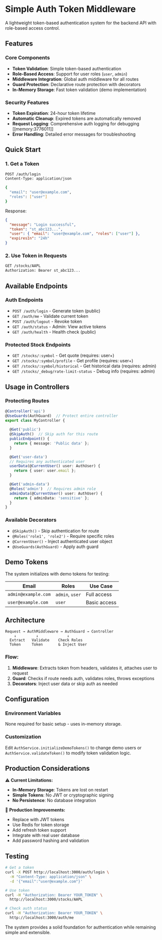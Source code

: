 # Simple Auth Token Middleware

A lightweight token-based authentication system for the backend API with role-based access control.

## Features

### Core Components
- **Token Validation**: Simple token-based authentication
- **Role-Based Access**: Support for user roles (`user`, `admin`)  
- **Middleware Integration**: Global auth middleware for all routes
- **Guard Protection**: Declarative route protection with decorators
- **In-Memory Storage**: Fast token validation (demo implementation)

### Security Features
- **Token Expiration**: 24-hour token lifetime
- **Automatic Cleanup**: Expired tokens are automatically removed
- **Request Logging**: Comprehensive auth logging for debugging [[memory:3776011]]
- **Error Handling**: Detailed error messages for troubleshooting

## Quick Start

### 1. Get a Token
```bash
POST /auth/login
Content-Type: application/json

{
  "email": "user@example.com",
  "roles": ["user"]
}
```

Response:
```json
{
  "message": "Login successful",
  "token": "st_abc123...",
  "user": { "email": "user@example.com", "roles": ["user"] },
  "expiresIn": "24h"
}
```

### 2. Use Token in Requests
```bash
GET /stocks/AAPL
Authorization: Bearer st_abc123...
```

## Available Endpoints

### Auth Endpoints
- `POST /auth/login` - Generate token (public)
- `GET /auth/me` - Validate current token
- `POST /auth/logout` - Revoke token  
- `GET /auth/status` - Admin: View active tokens
- `GET /auth/health` - Health check (public)

### Protected Stock Endpoints
- `GET /stocks/:symbol` - Get quote (requires: user+)
- `GET /stocks/:symbol/profile` - Get profile (requires: user+)
- `GET /stocks/:symbol/historical` - Get historical data (requires: admin)
- `GET /stocks/_debug/rate-limit-status` - Debug info (requires: admin)

## Usage in Controllers

### Protecting Routes
```typescript
@Controller('api')
@UseGuards(AuthGuard)  // Protect entire controller
export class MyController {
  
  @Get('public')
  @SkipAuth()  // Skip auth for this route
  publicEndpoint() {
    return { message: 'Public data' };
  }

  @Get('user-data')
  // Requires any authenticated user
  userData(@CurrentUser() user: AuthUser) {
    return { user: user.email };
  }

  @Get('admin-data')
  @Roles('admin')  // Requires admin role
  adminData(@CurrentUser() user: AuthUser) {
    return { adminData: 'sensitive' };
  }
}
```

### Available Decorators
- `@SkipAuth()` - Skip authentication for route
- `@Roles('role1', 'role2')` - Require specific roles
- `@CurrentUser()` - Inject authenticated user object
- `@UseGuards(AuthGuard)` - Apply auth guard

## Demo Tokens

The system initializes with demo tokens for testing:

| Email | Roles | Use Case |
|-------|-------|----------|
| `admin@example.com` | `admin`, `user` | Full access |
| `user@example.com` | `user` | Basic access |

## Architecture

```
Request → AuthMiddleware → AuthGuard → Controller
    ↓         ↓             ↓
  Extract   Validate    Check Roles
  Token     Token       & Inject User
```

### Flow:
1. **Middleware**: Extracts token from headers, validates it, attaches user to request
2. **Guard**: Checks if route needs auth, validates roles, throws exceptions
3. **Decorators**: Inject user data or skip auth as needed

## Configuration

### Environment Variables
None required for basic setup - uses in-memory storage.

### Customization
Edit `AuthService.initializeDemoTokens()` to change demo users or `AuthService.validateToken()` to modify token validation logic.

## Production Considerations

⚠️ **Current Limitations:**
- **In-Memory Storage**: Tokens are lost on restart
- **Simple Tokens**: No JWT or cryptographic signing
- **No Persistence**: No database integration

🔧 **Production Improvements:**
- Replace with JWT tokens
- Use Redis for token storage
- Add refresh token support
- Integrate with real user database
- Add password hashing and validation

## Testing

```bash
# Get a token
curl -X POST http://localhost:3000/auth/login \
  -H "Content-Type: application/json" \
  -d '{"email":"user@example.com"}'

# Use token  
curl -H "Authorization: Bearer YOUR_TOKEN" \
  http://localhost:3000/stocks/AAPL

# Check auth status
curl -H "Authorization: Bearer YOUR_TOKEN" \
  http://localhost:3000/auth/me
```

The system provides a solid foundation for authentication while remaining simple and extensible.